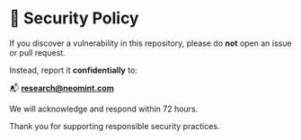 # 🔐 Security Policy

If you discover a vulnerability in this repository, please do **not** open an issue or pull request.

Instead, report it **confidentially** to:

📬 **research@neomint.com**

We will acknowledge and respond within 72 hours.

Thank you for supporting responsible security practices.